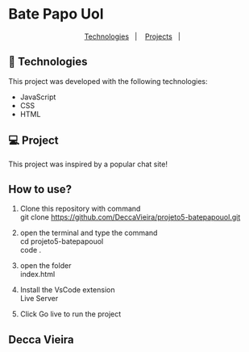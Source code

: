 # Bate Papo Uol 

<p align="center">
  <a href="#-tecnologias">Technologies</a>&nbsp;&nbsp;&nbsp;|&nbsp;&nbsp;&nbsp;
  <a href="#-projeto">Projects</a>&nbsp;&nbsp;&nbsp;|&nbsp;&nbsp;&nbsp;
</p>




## 🚀 Technologies

This project was developed with the following technologies:

- JavaScript
- CSS
- HTML



## 💻 Project

This project was inspired by a popular chat site!

<p align="center>
<img width="460" height="300" src="images/ezgif.com-video-to-gif.gif">

</p>

## How to use?

1. Clone this repository with command<br/>
git clone https://github.com/DeccaVieira/projeto5-batepapouol.git

2. open the terminal and type the command<br/> 
cd projeto5-batepapouol<br/>
code .

3. open the folder<br/>
index.html

4. Install the VsCode extension <br/>
Live Server

5. Click Go live to run the project




## Decca Vieira
